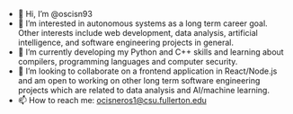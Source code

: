 - 👋 Hi, I’m @oscisn93
- 👀 I’m interested in autonomous systems as a long term career goal. Other interests include web development, data analysis, artificial intelligence, and software engineering projects in general.
- 🌱 I’m currently developing my Python and C++ skills and learning about compilers, programming languages and computer security.
- 💞️ I’m looking to collaborate on a frontend application in React/Node.js and am open to working on other long term software engineering projects which are related to data analysis and AI/machine learning.
- 📫 How to reach me: ocisneros1@csu.fullerton.edu

<!---
oscisn93/oscisn93 is a ✨ special ✨ repository because its `README.md` (this file) appears on your GitHub profile.
You can click the Preview link to take a look at your changes.
--->
